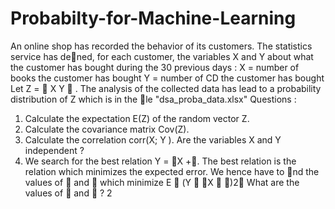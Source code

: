# Probabilty-for-Machine-Learning

An online shop has recorded the behavior of its customers. The statistics service has dened, for each
customer, the variables X and Y about what the customer has bought during the 30 previous days :
X = number of books the customer has bought
Y = number of CD the customer has bought
Let Z =

X
Y

. The analysis of the collected data has lead to a probability distribution of Z which is in
the le "dsa_proba_data.xlsx"
Questions :
1. Calculate the expectation E(Z) of the random vector Z.
2. Calculate the covariance matrix Cov(Z).
3. Calculate the correlation corr(X; Y ). Are the variables X and Y independent ?
4. We search for the best relation Y = X +. The best relation is the relation which minimizes the
expected error.
We hence have to nd the values of  and  which minimize
E
􀀀
(Y 􀀀 X 􀀀 )2
What are the values of  and  ?
2
